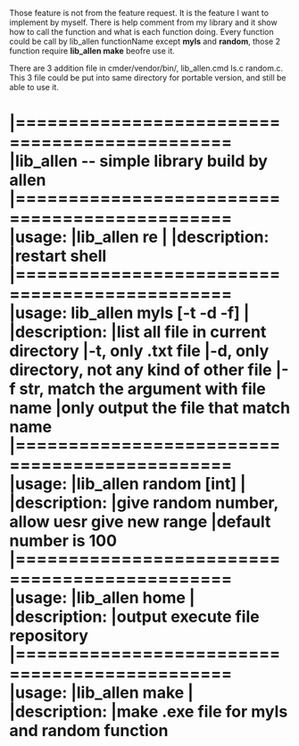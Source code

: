 Those feature is not from the feature request. It is the feature I want to implement
by myself. There is help comment from my library and it show how to call the function
and what is each function doing. Every function could be call by lib_allen functionName
except **myls** and **random**, those 2 function require **lib_allen make** beofre use it.

There are 3 addition file in cmder/vendor/bin/, lib_allen.cmd ls.c random.c. This 3 file 
could be put into same directory for portable version, and still be able to use it.

|==============================================
|lib_allen -- simple library build by allen
|==============================================
|usage:
|lib_allen re
|
|description:
|restart shell
|==============================================
|usage:
lib_allen myls [-t -d -f]
|
|description:
|list all file in current directory
|-t, only .txt file
|-d, only directory, not any kind of other file
|-f str, match the argument with file name
|only output the file that match name
|==============================================
|usage:
|lib_allen random [int]
|
|description:
|give random number, allow uesr give new range
|default number is 100
|==============================================
|usage:
|lib_allen home
|
|description:
|output execute file repository
|==============================================
|usage:
|lib_allen make
|
|description:
|make .exe file for myls and random function
==============================================
